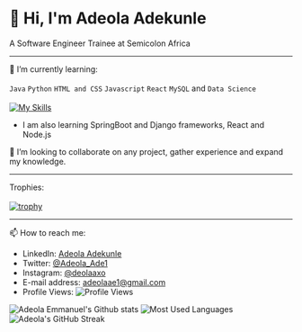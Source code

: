 # 👋 Hi, I'm Adeola Adekunle
A Software Engineer Trainee at Semicolon Africa 
__________________________________________________________________________________________________________________________________________________________

🌱 I’m currently learning:\
\
`Java` `Python` `HTML and CSS` `Javascript` `React` `MySQL` and `Data Science`\
\
[![My Skills](https://skillicons.dev/icons?i=java,python,html,css,js,react,mysql,postgresql,postman)](https://skillicons.dev)


- I am also learning SpringBoot and Django frameworks, React and Node.js
 
 💞️ I’m looking to collaborate on any project, gather experience and expand my knowledge.
 
 ----------------------------------------------------------------------------------------------------------------------------------------------------------
 Trophies:\
 \
 [![trophy](https://github-profile-trophy.vercel.app/?username=RevEmmanuel&theme=nord)](https://github.com/RevEmmanuel/github-profile-trophy)
 __________________________________________________________________________________________________________________________________________________________
 📫 How to reach me:
 - LinkedIn: [Adeola Adekunle](www.linkedin.com/in/adeola-adekunle-emmanuel)
 - Twitter: [@Adeola_Ade1](https://twitter.com/Adeola_Ade1)
 - Instagram: [@deolaaxo](https://www.instagram.com/deolaaxo/)
 - E-mail address: [adeolaae1@gmail.com](adeolaae1@gmail.com)
 - Profile Views: ![Profile Views](https://komarev.com/ghpvc/?username=RevEmmanuel&color=brightgreen&style=flat-square)
 
 ![Adeola Emmanuel's Github stats](https://github-readme-stats.vercel.app/api?username=RevEmmanuel&theme=highcontrast&show_icons=true&count_private=true)
 ![Most Used Languages](https://github-readme-stats.vercel.app/api/top-langs/?username=RevEmmanuel&layout=compact)
 ![Adeola's GitHub Streak](https://github-readme-streak-stats.herokuapp.com?user=RevEmmanuel&theme=cobalt&date_format=j%20M%5B%20Y%5D&background=000000&border=7536B2&stroke=9243DD&ring=89502D&fire=FF9554&currStreakNum=D280FF&sideNums=BC52FF&currStreakLabel=64EAE2&sideLabels=48A8A2&dates=A42EE5)
 
<!---
RevEmmanuel/RevEmmanuel is a ✨ special ✨ repository because its `README.md` (this file) appears on your GitHub profile.
You can click the Preview link to take a look at your changes.
--->
